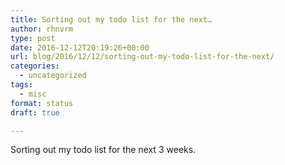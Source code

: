 ```yaml
---
title: Sorting out my todo list for the next…
author: rhnvrm
type: post
date: 2016-12-12T20:19:26+00:00
url: blog/2016/12/12/sorting-out-my-todo-list-for-the-next/
categories:
  - uncategorized
tags:
  - misc
format: status
draft: true

---
```

Sorting out my todo list for the next 3 weeks.